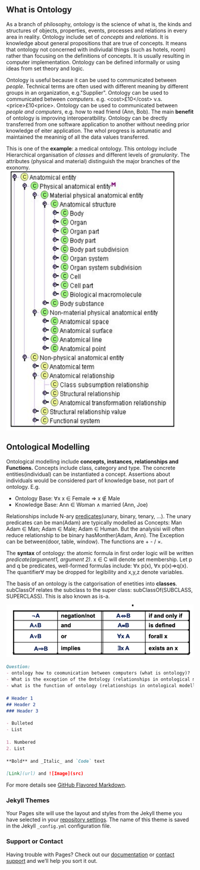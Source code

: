 ## What is Ontology

As a branch of philosophy, ontology is the science of what is, the kinds and structures of objects, properties, events, processes and relations in every area in reality. Ontology include set of _concepts_ and _relations_. It is knowledge about general propositions that are true of concepts. It means that ontology not concerned with indiviudal things (such as hotels, room) rather than focusing on the definitions of concepts. It is usually resulting in computer implementation. Ontology can be defined informally or using ideas from set theory and logic.

Ontology is useful because it can be used to communicated between _people_. Technical terms are often used with different meaning by different groups in an organization, e.g."Supplier". Ontology can be used to communicated between _computers_. e.g. &lt;cost&gt;£10&lt;/cost&gt; v.s. &lt;price&gt;£10&lt;price&gt;. Ontology can be used to communicated between _people and computers_, e.g. how to read friend (Ann, Bob). The main **benefit** of ontology is improving interoperatbility. Ontology can be drectly transferred from one software application to another without needing prior knowledge of eiter application. The whol progress is aotumatic and maintained the meaninig of all the data values transferred.

This is one of the **example**: a medical ontology. This ontology include Hierarchical organisation of _classes_ and different levels of _granularity_. The attributes (physical and material) distinguish the major branches of the exonomy.<br> 
![avatar](medicalOntology.png)

## Ontological Modelling

Ontological modelling include **concepts, instances, relationships and Functions.** Concepts include class, category and type. The concrete entities(individual) can be instantiated a concept. Assertions about individuals would be considered part of knowledge base, not part of ontology. E.g. 
- Ontology Base: &forall;x x ∈ Female &rArr; x &notin; Male
- Knowledge Base: Ann &in; Woman ∧ married (Ann, Joe)<br>

Relationships include N-ary [predicates](https://www.quora.com/What-is-an-ontological-predicate)(unary, binary, tenary, ...).
The unary predicates can be man(Adam) are typically modelled as Concepts: 
Man
Adam ∈ Man; Adam ∈ Male; Adam ∈ Human.
But the analysisi will often reduce relationship to be binary hasMonther(Adam, Ann). The Exception can be between(door, table, window). The functions are + - / &times;.

The **syntax** of ontology: the atomic formula in first order logic will be written _predicate(argument1, argument 2)_. x ∈ C will denote set membership. Let p and q be predicates, well-formed formulas include: &forall;x p(x), &forall;x p(x)&rArr;q(x). The quantifier&forall; may be dropped for legibility and x,y,z denote variables.

The basis of an ontology is the catgorisation of enetities into **classes**. subClassOf relates the subclass to the super class: subClassOf(SUBCLASS, SUPERCLASS). This is also known as is-a.



![avatar](denotation.png)
```markdown
Question:
- ontology how to coomunication between computers (what is ontology)?
- What is the exception of the Ontology (relationships in ontological modelling)?
- what is the function of ontology (relationships in ontological modelling)

# Header 1
## Header 2
### Header 3

- Bulleted
- List

1. Numbered
2. List

**Bold** and _Italic_ and `Code` text

[Link](url) and ![Image](src)
```

For more details see [GitHub Flavored Markdown](https://guides.github.com/features/mastering-markdown/).

### Jekyll Themes

Your Pages site will use the layout and styles from the Jekyll theme you have selected in your [repository settings](https://github.com/zhichenghao/Ontology/settings). The name of this theme is saved in the Jekyll `_config.yml` configuration file.

### Support or Contact

Having trouble with Pages? Check out our [documentation](https://help.github.com/categories/github-pages-basics/) or [contact support](https://github.com/contact) and we’ll help you sort it out.
